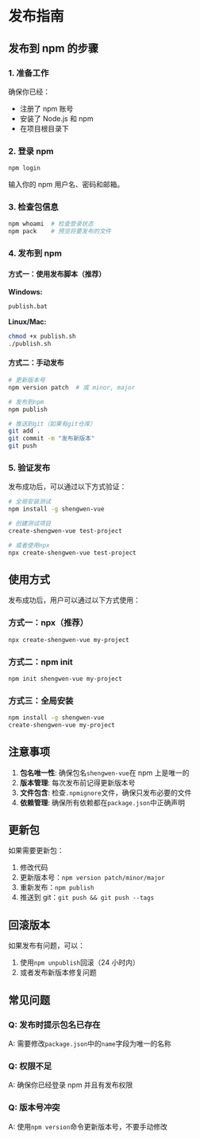 # 发布指南

## 发布到 npm 的步骤

### 1. 准备工作

确保你已经：

- 注册了 npm 账号
- 安装了 Node.js 和 npm
- 在项目根目录下

### 2. 登录 npm

```bash
npm login
```

输入你的 npm 用户名、密码和邮箱。

### 3. 检查包信息

```bash
npm whoami  # 检查登录状态
npm pack    # 预览将要发布的文件
```

### 4. 发布到 npm

#### 方式一：使用发布脚本（推荐）

**Windows:**

```bash
publish.bat
```

**Linux/Mac:**

```bash
chmod +x publish.sh
./publish.sh
```

#### 方式二：手动发布

```bash
# 更新版本号
npm version patch  # 或 minor, major

# 发布到npm
npm publish

# 推送到git（如果有git仓库）
git add .
git commit -m "发布新版本"
git push
```

### 5. 验证发布

发布成功后，可以通过以下方式验证：

```bash
# 全局安装测试
npm install -g shengwen-vue

# 创建测试项目
create-shengwen-vue test-project

# 或者使用npx
npx create-shengwen-vue test-project
```

## 使用方式

发布成功后，用户可以通过以下方式使用：

### 方式一：npx（推荐）

```bash
npx create-shengwen-vue my-project
```

### 方式二：npm init

```bash
npm init shengwen-vue my-project
```

### 方式三：全局安装

```bash
npm install -g shengwen-vue
create-shengwen-vue my-project
```

## 注意事项

1. **包名唯一性**: 确保包名`shengwen-vue`在 npm 上是唯一的
2. **版本管理**: 每次发布前记得更新版本号
3. **文件包含**: 检查`.npmignore`文件，确保只发布必要的文件
4. **依赖管理**: 确保所有依赖都在`package.json`中正确声明

## 更新包

如果需要更新包：

1. 修改代码
2. 更新版本号：`npm version patch/minor/major`
3. 重新发布：`npm publish`
4. 推送到 git：`git push && git push --tags`

## 回滚版本

如果发布有问题，可以：

1. 使用`npm unpublish`回滚（24 小时内）
2. 或者发布新版本修复问题

## 常见问题

### Q: 发布时提示包名已存在

A: 需要修改`package.json`中的`name`字段为唯一的名称

### Q: 权限不足

A: 确保你已经登录 npm 并且有发布权限

### Q: 版本号冲突

A: 使用`npm version`命令更新版本号，不要手动修改
